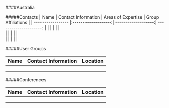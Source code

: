 ####Australia

#####Contacts
| Name              | Contact Information | Areas of Expertise  | Group Affiliations     | 
| ----------------- |:-------------------:| -------------------:| ---------------------: |
| 		            |                	  |      			    |						 |	
|                   |            		  |      			    |						 |	
|                   |               	  |     			    |						 |	

#####User Groups

| Name              | Contact Information 		| Location           |
| ----------------- |:------------------------:	| ------------------:|
|                   |                           |                    |
|                   |            		        |      			     |						   
|                   |               	        |     			     |						   	

#####Conferences

| Name              | Contact Information 		| Location           |
| ----------------- |:------------------------:	| ------------------:|
|            		|                    		|                    |
|                   |            		        |      			     |						   
|                   |               	        |     			     |	